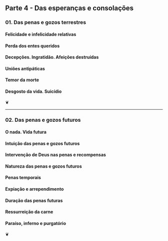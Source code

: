 ## Parte 4 - Das esperanças e consolações

### 01. Das penas e gozos terrestres

#### Felicidade e infelicidade relativas

#### Perda dos entes queridos

#### Decepções. Ingratidão. Afeições destruídas

#### Uniões antipáticas

#### Temor da morte

####  Desgosto da vida. Suicídio

 ❦

---

### 02. Das penas e gozos futuros

#### O nada. Vida futura

#### Intuição das penas e gozos futuros

#### Intervenção de Deus nas penas e recompensas

#### Natureza das penas e gozos futuros

#### Penas temporais

#### Expiação e arrependimento

#### Duração das penas futuras

#### Ressurreição da carne

#### Paraíso, inferno e purgatório

 ❦